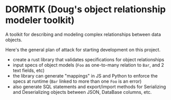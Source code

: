 # DORMTK (Doug's object relationship modeler toolkit)
A toolkit for describing and modeling complex relationships between data objects.

Here's the general plan of attack for starting development on this project.
- create a rust library that validates specifications for object relationships
- input specs of object models (`Foo` as one-to-many relation to `Bar`, and 2 text fields, etc)
- the library can generate "mappings" in JS and Python to enforce the specs at runtime (`Bar` linked to more than one `Foo` is an error)
- also generate SQL statements and export/import methods for Serializing and Deserializing objects between JSON, DataBase columns, etc.
